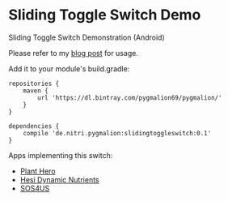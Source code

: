 Sliding Toggle Switch Demo
==========================

Sliding Toggle Switch Demonstration (Android)

Please refer to my [blog post](http://pygmalion.nitri.org/sliding-toggle-button-on-android-348.html) for usage.

Add it to your module's build.gradle:
```
repositories {
    maven {
        url 'https://dl.bintray.com/pygmalion69/pygmalion/'
    }
}

dependencies {
    compile 'de.nitri.pygmalion:slidingtoggleswitch:0.1'
}
```

Apps implementing this switch:
* [Plant Hero](https://play.google.com/store/apps/details?id=com.sigrow.planthero)
* [Hesi Dynamic Nutrients](https://play.google.com/store/apps/details?id=com.sigrow.dynamicfertilizer)
* [SOS4US](https://play.google.com/store/apps/details?id=qit.sos4us)
